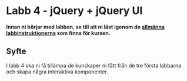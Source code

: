 # Labb 4 - jQuery + jQuery UI

**Innan ni börjar med labben, se till att ni läst igenom de [allmänna labbinstruktionerna](page?id=labbar) som finns för kursen.**

## Syfte

I labb 4 ska ni få tillämpa de kunskaper ni fått från de tre första labbarna och skapa några interaktiva komponenter.
